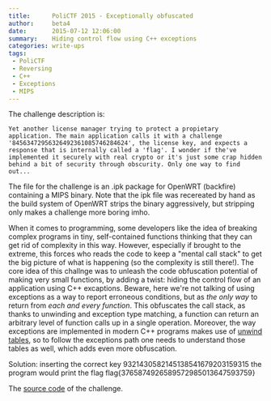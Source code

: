 ```yaml
---
title:      PoliCTF 2015 - Exceptionally obfuscated
author:     beta4
date:       2015-07-12 12:06:00
summary:    Hiding control flow using C++ exceptions
categories: write-ups
tags:
 - PoliCTF
 - Reversing
 - C++
 - Exceptions
 - MIPS
---
```


The challenge description is:

	Yet another license manager trying to protect a propietary application. The main application calls it with a challenge '84563472956326492361085746284624', the license key, and expects a response that is internally called a 'flag'. I wonder if the've implemented it securely with real crypto or it's just some crap hidden behind a bit of security through obscurity. Only one way to find out...





The file for the challenge is an .ipk package for OpenWRT (backfire) containing a MIPS binary. Note that the ipk file was recereated by hand as the build system of OpenWRT strips the binary aggressively, but stripping only makes a challenge more boring imho.

When it comes to programming, some developers like the idea of breaking complex programs in tiny, self-contained functions thinking that they can get rid of complexity in this way. However, especially if brought to the extreme, this forces who reads the code to keep a "mental call stack" to get the big picture of what is happening (so the complexity is still there!).
The core idea of this challnge was to unleash the code obfuscation potential of making very small functions, by adding a twist: hiding the control flow of an application using C++ excaptions. Beware, here we're not talking of using exceptions as a way to report erroneous conditions, but as *the only way* to return from *each and every function*. This obfuscates the call stack, as thanks to unwinding and exception type matching, a function can return an arbitrary level of function calls up in a single operation. Moreover, the way exceptions are implemented in modern C++ programs makes use of [unwind tables](http://mortoray.com/2013/09/12/the-true-cost-of-zero-cost-exceptions), so to follow the exceptions path one needs to understand those tables as well, which adds even more obfuscation.

Solution: inserting the correct key 9321430582145138541679203159315 the program would print the flag flag{3765874926589572985013647593759}

The [source code](http://pastebin.com/jsMNBNSE) of the challenge.
